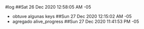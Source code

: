 #log
##Sat 26 Dec 2020 12:58:05 AM -05
 * obtuve algunas keys
##Sun 27 Dec 2020 12:15:02 AM -05
  * agregado alive_progress
##Sun 27 Dec 2020 11:41:53 PM -05
